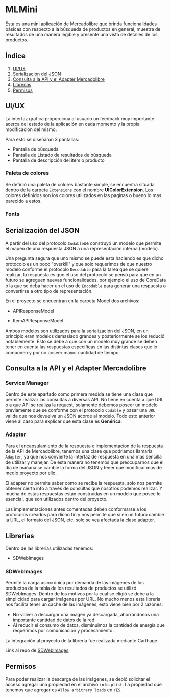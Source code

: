 # MLMini

Esta es una mini aplicación de Mercadolibre que brinda funcionalidades básicas con respecto a la búsqueda de productos en general, muestra de resultados de una manera legible y presente una vista de detalles de los productos.

## **Índice**   
1. [UI/UX](#id1)
2. [Serialización del JSON](#id2)
3. [Consulta a la API y el Adapter Mercadolibre](#id3)
4. [Librerias](#id4)
5. [Permisos](#id5)

## UI/UX <a name="id1"></a>

La interfaz grafica proporciona al usuario un feedback muy importante acerca del estado de la aplicación en cada momento y la propia modificación del mismo.

Para esto se diseñaron 3 pantallas:

- Pantalla de búsqueda
- Pantalla de Listado de resultados de búsqueda
- Pantalla de descripción del ítem o producto

### Paleta de colores

Se definió una paleta de colores bastante simple, se encuentra situada dentro de la carpeta `Extensions` con el nombre **UIColorExtension**. Los colores definidos son los colores utilizados en las paginas o bueno lo mas parecido a estos.

### Fonts



## Serialización del JSON <a name="id2"></a>

A partir del uso del protocolo `Codable`se construyó un modelo que permite el mapeo de una respuesta JSON a una representación interna (modelo).

Una pregunta segura que uno mismo se puede esta haciendo es que dicho protocolo es un poco "overkill" y que solo requerimos de que nuestro modelo conforme el protocolo `Decodable` para la tarea que se quiere realizar, la respuesta es que el uso del protocolo se pensó para que en un futuro se agreguen nuevas funcionalidades, por ejemplo el uso de CoreData o la que se deba hacer un el uso de `Encodable` para generar una respuesta o convertirse a otro tipo de representación.

En el proyecto se encuentran en la carpeta Model dos archivos:

- APIResponseModel

- ItemAPIResponseModel

Ambos modelos son utilizados para la serialización del JSON, en un principio eran modelos demasiado grandes y posteriormente se los redució notablemente. Esto se debe a que con un modelo muy grande se deben tener en cuenta las respuestas especificas en las distintas clases que lo componen y por no poseer mayor cantidad de tiempo.

## Consulta a la API y el Adapter Mercadolibre <a name="id3"></a>

### Service Manager

Dentro de este apartado como primera medida se tiene una clase que permite realizar las consultas a diversas API. No tiene en cuenta a que URL o a que API se realiza la request, solamente debemos poseer un modelo previamente que se conforme con el protocolo `Codable` y pasar una `URL` valida que nos devuelva un JSON acorde al modelo. Todo esto anterior viene al caso para explicar que esta clase es **Genérica**. 

### Adapter

Para el encapsulamiento de la respuesta e implementacion de la respuesta de la API de Mercadolibre, tenemos una clase que podriamos llamarla `Adapter`, ya que nos convierte la interfaz de respuesta en una mas sencilla de utilizar y manejar.
De esta manera no tenemos que preocuparnos que el dia de mañana se cambie la forma del JSON y tener que modificar mas de medio proyecto por ello.

El adapter no permite saber como se recibe la respuesta, solo nos permite obtener cierta info a través de consultas que nosotros podemos realizar. Y mucha de estas respuestas están construidas en un modelo que posee lo esencial, que son utilizados dentro del proyecto.

Las implementaciones antes comentadas deben conformarse a los protocolos creados para dicho fin y nos permite que si en un futuro cambie la URL, el formato del JSON, etc, solo se vea afectada la clase adapter.

## Librerias <a name="id4"></a>
Dentro de las librerias utilizadas tenemos:

- SDWebImages

### SDWebImages
Permite la carga asincrónica por demanda de las imágenes de los productos de la tabla de los resultados de productos se utilizó SDWebImages.
Dentro de los motivos por la cual se eligió se debe a la simplicidad para cargar imágenes por URL. No mucho menos esta librería nos facilita tener un caché de las imágenes, esto viene bien por 2 razones:
- No volver a descargar una imagen ya descargada, ahorrándonos una importante cantidad de datos de la red. 
- Al reducir el consumo de datos, disminuimos la cantidad de energía que requerimos por comunicación y procesamiento.

La integración al proyecto de la librería fue realizada mediante Carthage.

Link al repo de [SDWebImages](https://github.com/SDWebImage/SDWebImage).

## Permisos <a name="id5"></a>
Para poder realizar la descarga de las imágenes, se debió solicitar el acceso agregar una propiedad en el archivo `info.plist`. 
La propiedad que tenemos que agregar es  `Allow arbitrary loads` en `YES`.